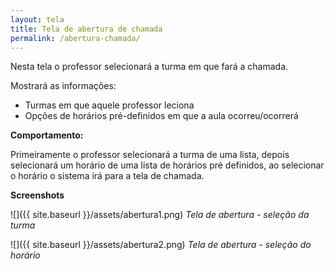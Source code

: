 ```yaml
---
layout: tela
title: Tela de abertura de chamada
permalink: /abertura-chamada/
---
```


Nesta tela o professor selecionará a turma em que fará a chamada.

Mostrará as informações:

* Turmas em que aquele professor leciona
* Opções de horários pré-definidos em que a aula ocorreu/ocorrerá

**Comportamento:**

Primeiramente o professor selecionará a turma de uma lista, depois selecionará um horário
de uma lista de horários pré definidos, ao selecionar o horário o sistema irá para a tela de chamada.

**Screenshots**

![]({{ site.baseurl }}/assets/abertura1.png)
*Tela de abertura - seleção da turma*

![]({{ site.baseurl }}/assets/abertura2.png)
*Tela de abertura - seleção do horário*
